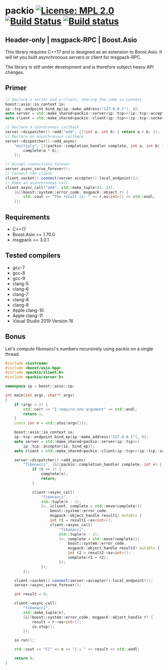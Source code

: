 # packio [![License: MPL 2.0](https://img.shields.io/badge/License-MPL%202.0-blue.svg)](https://opensource.org/licenses/MPL-2.0) [![Build Status](https://travis-ci.com/qchateau/packio.svg?branch=master)](https://travis-ci.com/qchateau/packio) [![Build status](https://ci.appveyor.com/api/projects/status/b48fxx9p5emirg6w/branch/master?svg=true)](https://ci.appveyor.com/project/Tytan/packio/branch/master)

## Header-only | msgpack-RPC | Boost.Asio

This library requires C++17 and is designed as an extension to Boost.Asio. It will let you built asynchronous servers or client for msgpack-RPC.

The library is still under development and is therefore subject heavy API changes.

## Primer

```cpp
// Declare a server and a client, sharing the same io_context
boost::asio::io_context io;
ip::tcp::endpoint bind_ep{ip::make_address("127.0.0.1"), 0};
auto server = std::make_shared<packio::server<ip::tcp>>(ip::tcp::acceptor{io, bind_ep});
auto client = std::make_shared<packio::client<ip::tcp>>(ip::tcp::socket{io});
```

```cpp
// Declare a synchronous callback
server->dispatcher()->add("add", [](int a, int b) { return a + b; });
// Declare an asynchronous callback
server->dispatcher()->add_async(
    "multiply", [](packio::completion_handler complete, int a, int b) {
        complete(a * b);
    });
```

```cpp
// Accept connections forever
server.async_serve_forever();
// Connect the client
client.socket().connect(server.acceptor().local_endpoint());
// Make an asynchronous call
client.async_call("add", std::make_tuple(42, 24),
    [&](boost::system::error_code, msgpack::object r) {
        std::cout << "The result is: " << r.as<int>() << std::endl;
    });
```

## Requirements

- C++17
- Boost.Asio >= 1.70.0
- msgpack >= 3.0.1

## Tested compilers

- gcc-7
- gcc-8
- gcc-9
- clang-5
- clang-6
- clang-7
- clang-8
- clang-9
- Apple clang-10
- Apple clang-11
- Visual Studio 2019 Version 16

## Bonus

Let's compute fibonacci's numbers recursively using packio on a single thread.

```cpp
#include <iostream>
#include <boost/asio.hpp>
#include <packio/client.h>
#include <packio/server.h>

namespace ip = boost::asio::ip;

int main(int argc, char** argv)
{
    if (argc < 2) {
        std::cerr << "I require one argument" << std::endl;
        return 1;
    }
    const int n = std::atoi(argv[1]);

    boost::asio::io_context io;
    ip::tcp::endpoint bind_ep{ip::make_address("127.0.0.1"), 0};
    auto server = std::make_shared<packio::server<ip::tcp>>(
        ip::tcp::acceptor{io, bind_ep});
    auto client = std::make_shared<packio::client<ip::tcp>>(ip::tcp::socket{io});

    server->dispatcher()->add_async(
        "fibonacci", [&](packio::completion_handler complete, int n) {
            if (n <= 1) {
                complete(n);
                return;
            }

            client->async_call(
                "fibonacci",
                std::tuple(n - 1),
                [=, &client, complete = std::move(complete)](
                    boost::system::error_code,
                    msgpack::object_handle result1) mutable {
                    int r1 = result1->as<int>();
                    client->async_call(
                        "fibonacci",
                        std::tuple(n - 2),
                        [=, complete = std::move(complete)](
                            boost::system::error_code,
                            msgpack::object_handle result2) mutable {
                            int r2 = result2->as<int>();
                            complete(r1 + r2);
                        });
                });
        });

    client->socket().connect(server->acceptor().local_endpoint());
    server->async_serve_forever();

    int result = 0;

    client->async_call(
        "fibonacci",
        std::make_tuple(n),
        [&](boost::system::error_code, msgpack::object_handle r) {
            result = r->as<int>();
            io.stop();
        });

    io.run();

    std::cout << "F{" << n << "} = " << result << std::endl;

    return 0;
}

```
